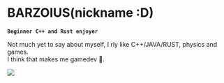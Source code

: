 # BARZOIUS(nickname :D) 

**`Beginner C++ and Rust enjoyer`**

Not much yet to say about myself, I rly like C++/JAVA/RUST, physics and games.  
I think that makes me gamedev :thinking:. 

   <p align="left">
      <a href="https://www.linkedin.com/in/moisel-rares-936258268/">
       <img src="https://img.shields.io/badge/linkedin-%230077B5.svg?&style=for-the-badge&logo=linkedin&logoColor=white" /> </a>
   </p>

